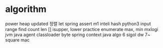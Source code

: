 # algorithm
power
heap
updated
정렬
let
spring
assert
m1
inteli
hash
python3
input
range
find
count
len
[]
isupper, lower
practice
enumerate
max, min
mxlogi
jvm
java
agent
classloader
byte
spring
context
java algo 6
sigol
dw
7~
square
mac

